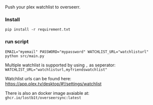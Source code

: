 Push your plex watchlist to overseerr.

### Install
`pip install -r requirement.txt`

### run script
`EMAIL="myemail" PASSWORD="mypassword" WATCHLIST_URL="watchlisturl" python src/main.py`

Multiple watchlist is supported by  using `,` as seperator: `WATCHLIST_URL="watchlisturl,myfriendswatchlist"`

Watchlist urls can be found here: https://app.plex.tv/desktop/#!/settings/watchlist

There is also an docker image avaiable at: `ghcr.io/lostb1t/overseersync:latest`